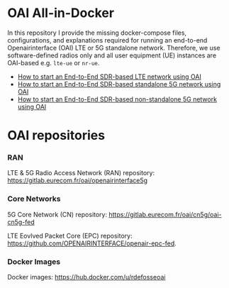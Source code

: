 # OAI All-in-Docker

In this repository I provide the missing docker-compose files, configurations, and explanations required for running an end-to-end Openairinterface (OAI) LTE or 5G standalone network. Therefore, we use software-defined radios only and all user equipment (UE) instances are OAI-based e.g. `lte-ue` or `nr-ue`.

- [How to start an End-to-End SDR-based LTE network using OAI](docs/LTE.md)
- [How to start an End-to-End SDR-based standalone 5G network using OAI](docs/5G_SA_MINI_NRF.md)
- [How to start an End-to-End SDR-based non-standalone 5G network using OAI](docs/5G_NSA.md)

# OAI repositories

### RAN

LTE & 5G Radio Access Network (RAN) repository: https://gitlab.eurecom.fr/oai/openairinterface5g

### Core Networks

5G Core Network (CN) repository: https://gitlab.eurecom.fr/oai/cn5g/oai-cn5g-fed

LTE Eovlved Packet Core (EPC) repository: https://github.com/OPENAIRINTERFACE/openair-epc-fed.

### Docker Images

Docker images: https://hub.docker.com/u/rdefosseoai


